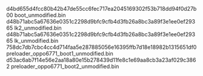 d4bd655d4fcc80b42b47de55cc6fec717ea2045169302f53b718dd94f0d27b00  boot_unmodified.bin
d48b71abc5a67636e0351c2298d9bfc9cfb4d3fb26a8bc3a89f3e1ee0ef29365  lk2_unmodified.bin
d48b71abc5a67636e0351c2298d9bfc9cfb4d3fb26a8bc3a89f3e1ee0ef29365  lk_unmodified.bin
758dc7db7cbc4cc4d714faa5e287885056e16395ffb7d18e18982b1315651df0  preloader_oppo6771_boot1_unmodified.bin
d53ac6ab7f14e56e2aa18a80e15b278439d11fe8c1e69aa8cb3a23af029c3862  preloader_oppo6771_boot2_unmodified.bin
